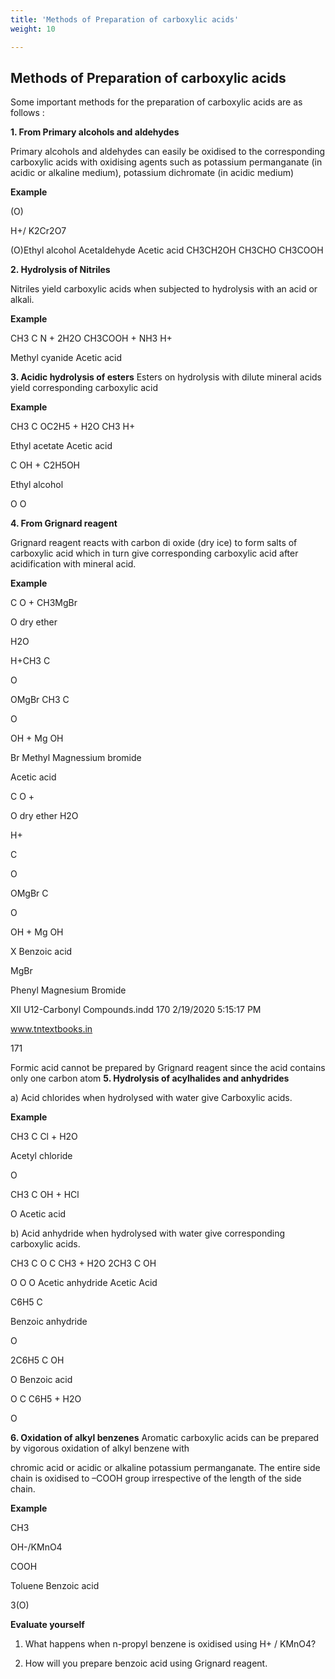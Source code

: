 ```yaml
---
title: 'Methods of Preparation of carboxylic acids'
weight: 10

---
```

## Methods of Preparation of carboxylic acids
 Some important methods for the preparation of carboxylic acids are as follows :

**1\. From Primary alcohols and aldehydes**

Primary alcohols and aldehydes can easily be oxidised to the corresponding carboxylic acids with oxidising agents such as potassium permanganate (in acidic or alkaline medium), potassium dichromate (in acidic medium)

**Example**

(O)

H+/ K2Cr2O7

(O)Ethyl alcohol Acetaldehyde Acetic acid CH3CH2OH CH3CHO CH3COOH

**2\. Hydrolysis of Nitriles**

Nitriles yield carboxylic acids when subjected to hydrolysis with an acid or alkali.

**Example**

CH3 C N + 2H2O CH3COOH + NH3 H+

Methyl cyanide Acetic acid

**3\. Acidic hydrolysis of esters** Esters on hydrolysis with dilute mineral acids yield corresponding carboxylic acid

**Example**

CH3 C OC2H5 + H2O CH3 H+

Ethyl acetate Acetic acid

C OH + C2H5OH

Ethyl alcohol

O O

**4\. From Grignard reagent**

Grignard reagent reacts with carbon di oxide (dry ice) to form salts of carboxylic acid which in turn give corresponding carboxylic acid after acidification with mineral acid.

**Example**

C O + CH3MgBr

O dry ether

H2O

H+CH3 C

O

OMgBr CH3 C

O

OH + Mg OH

Br Methyl Magnessium bromide

Acetic acid

C O +

O dry ether H2O

H+

C

O

OMgBr C

O

OH + Mg OH

X Benzoic acid

MgBr

Phenyl Magnesium Bromide

XII U12-Carbonyl Compounds.indd 170 2/19/2020 5:15:17 PM

www.tntextbooks.in




  

171

Formic acid cannot be prepared by Grignard reagent since the acid contains only one carbon atom **5\. Hydrolysis of acylhalides and anhydrides**

a) Acid chlorides when hydrolysed with water give Carboxylic acids.

**Example**

CH3 C Cl + H2O

Acetyl chloride

O

CH3 C OH + HCl

O Acetic acid

b) Acid anhydride when hydrolysed with water give corresponding carboxylic acids.

CH3 C O C CH3 + H2O 2CH3 C OH

O O O Acetic anhydride Acetic Acid

C6H5 C

Benzoic anhydride

O

2C6H5 C OH

O Benzoic acid

O C C6H5 + H2O

O

**6\. Oxidation of alkyl benzenes** Aromatic carboxylic acids can be prepared by vigorous oxidation of alkyl benzene with

chromic acid or acidic or alkaline potassium permanganate. The entire side chain is oxidised to –COOH group irrespective of the length of the side chain.

**Example**

CH3

OH-/KMnO4

COOH

Toluene Benzoic acid

3(O)

**Evaluate yourself**

1) What happens when n-propyl benzene is oxidised using H+ / KMnO4?

2) How will you prepare benzoic acid using Grignard reagent.

